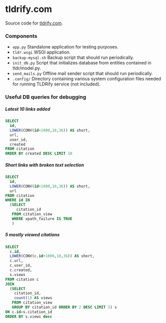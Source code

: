 tldrify.com
============

Source code for [tldrify.com](https://tldrify.com).

### Components ###

 * `app.py`                 Standalone application for testing purposes.
 * `tldr.wsgi`              WSGI application.
 * `backup-mysql.sh`        Backup script that should run periodically.
 * `init_db.py`             Script that initializes database from entities contained in tldr/model.py.
 * `send_mails.py`          Offline mail sender script that should run periodically.
 * `.config/`               Directory containing various system configuration files needed for running TLDRify service (not included).

### Useful DB queries for debugging ###

##### Latest 10 links added #####

```sql
SELECT
  id,
  LOWER(CONV(id+1000,10,36)) AS short,
  url,
  user_id,
  created
FROM citation
ORDER BY created DESC LIMIT 10
```

##### Short links with broken text selection #####

```sql
SELECT
  id,
  LOWER(CONV(id+1000,10,36)) AS short,
  url
FROM citation
WHERE id IN
  (SELECT
     citation_id
   FROM citation_view
   WHERE xpath_failure IS TRUE
   )
```

##### 5 mostly viewed citations #####

```sql
SELECT
  c.id,
  LOWER(CONV(c.id+1000,10,36)) AS short,
  c.url,
  c.user_id,
  c.created,
  s.views
FROM citation c
JOIN 
  (SELECT
    citation_id,
    count(1) AS views
   FROM citation_view
   GROUP BY citation_id ORDER BY 2 DESC LIMIT 5) s
ON c.id=s.citation_id
ORDER BY s.views desc
```

